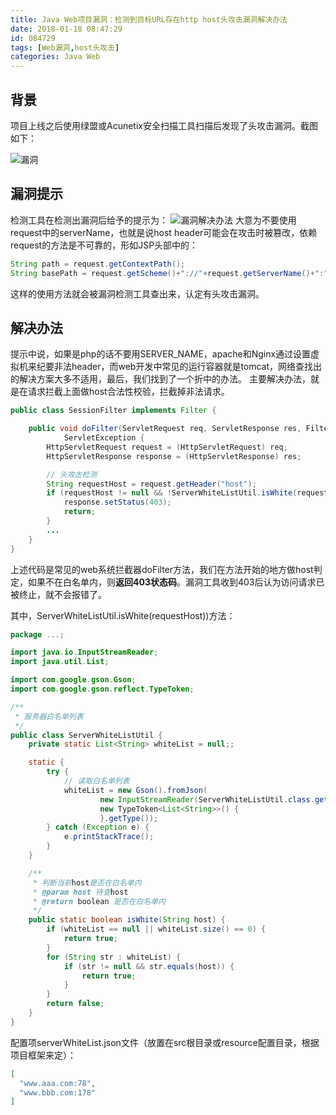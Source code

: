 ```yaml
---
title: Java Web项目漏洞：检测到目标URL存在http host头攻击漏洞解决办法
date: 2018-01-18 08:47:29
id: 084729
tags: [Web漏洞,host头攻击]
categories: Java Web
---
```

## 背景 ##
项目上线之后使用绿盟或Acunetix安全扫描工具扫描后发现了头攻击漏洞。截图如下：

![漏洞](https://img-blog.csdn.net/20180118083741654?watermark/2/text/aHR0cDovL2Jsb2cuY3Nkbi5uZXQvYWh1eWFuZ2Rvbmc=/font/5a6L5L2T/fontsize/400/fill/I0JBQkFCMA==/dissolve/70/gravity/SouthEast)
## 漏洞提示 ##
检测工具在检测出漏洞后给予的提示为：
![漏洞解决办法](https://img-blog.csdn.net/20180118083821047?watermark/2/text/aHR0cDovL2Jsb2cuY3Nkbi5uZXQvYWh1eWFuZ2Rvbmc=/font/5a6L5L2T/fontsize/400/fill/I0JBQkFCMA==/dissolve/70/gravity/SouthEast)
大意为不要使用request中的serverName，也就是说host header可能会在攻击时被篡改，依赖request的方法是不可靠的，形如JSP头部中的：

``` java
String path = request.getContextPath();
String basePath = request.getScheme()+"://"+request.getServerName()+":"+request.getServerPort()+path+"/";
```
这样的使用方法就会被漏洞检测工具查出来，认定有头攻击漏洞。
## 解决办法 ##
提示中说，如果是php的话不要用SERVER_NAME，apache和Nginx通过设置虚拟机来纪要非法header，而web开发中常见的运行容器就是tomcat，网络查找出的解决方案大多不适用，最后，我们找到了一个折中的办法。
主要解决办法，就是在请求拦截上面做host合法性校验，拦截掉非法请求。

``` java
public class SessionFilter implements Filter {

	public void doFilter(ServletRequest req, ServletResponse res, FilterChain chain) throws IOException,
			ServletException {
		HttpServletRequest request = (HttpServletRequest) req;
		HttpServletResponse response = (HttpServletResponse) res;

		// 头攻击检测
		String requestHost = request.getHeader("host");
		if (requestHost != null && !ServerWhiteListUtil.isWhite(requestHost)) {
			response.setStatus(403);
			return;
		}
		...
	}
}
```
上述代码是常见的web系统拦截器doFilter方法，我们在方法开始的地方做host判定，如果不在白名单内，则**返回403状态码**。漏洞工具收到403后认为访问请求已被终止，就不会报错了。

其中，ServerWhiteListUtil.isWhite(requestHost))方法：

``` java
package ...;

import java.io.InputStreamReader;
import java.util.List;

import com.google.gson.Gson;
import com.google.gson.reflect.TypeToken;

/**
 * 服务器白名单列表
 */
public class ServerWhiteListUtil {
	private static List<String> whiteList = null;;

	static {
		try {
			// 读取白名单列表
			whiteList = new Gson().fromJson(
					new InputStreamReader(ServerWhiteListUtil.class.getResourceAsStream("/serverWhiteList.json")),
					new TypeToken<List<String>>() {
					}.getType());
		} catch (Exception e) {
			e.printStackTrace();
		}
	}

	/**
	 * 判断当前host是否在白名单内
	 * @param host 待查host
	 * @return boolean 是否在白名单内
	 */
	public static boolean isWhite(String host) {
		if (whiteList == null || whiteList.size() == 0) {
			return true;
		}
		for (String str : whiteList) {
			if (str != null && str.equals(host)) {
				return true;
			}
		}
		return false;
	}
}

```
配置项serverWhiteList.json文件（放置在src根目录或resource配置目录，根据项目框架来定）：

``` json
[
  "www.aaa.com:78",
  "www.bbb.com:178"
]
```